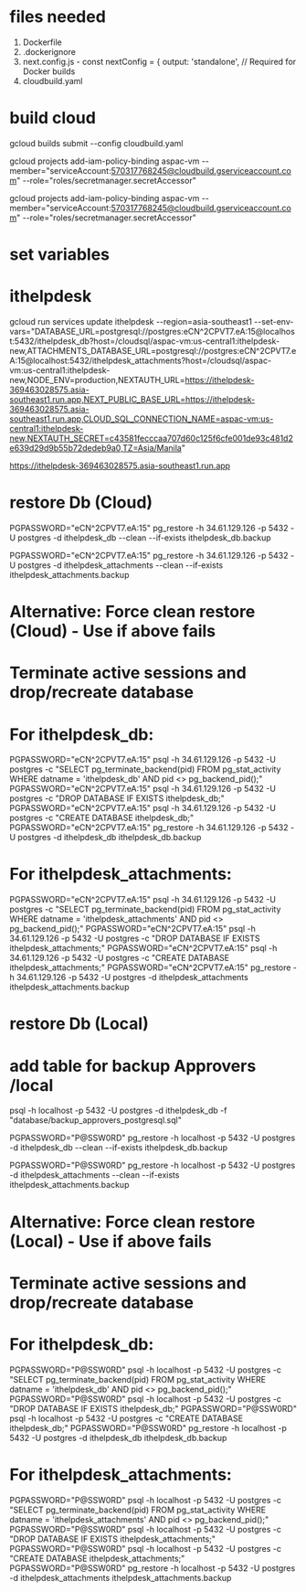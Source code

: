 # files needed
1. Dockerfile
2. .dockerignore
3. next.config.js - 
    const nextConfig = {
        output: 'standalone', // Required for Docker builds
4. cloudbuild.yaml

# build cloud

gcloud builds submit --config cloudbuild.yaml

gcloud projects add-iam-policy-binding aspac-vm --member="serviceAccount:570317768245@cloudbuild.gserviceaccount.com" --role="roles/secretmanager.secretAccessor"

gcloud projects add-iam-policy-binding aspac-vm --member="serviceAccount:570317768245@cloudbuild.gserviceaccount.com" --role="roles/secretmanager.secretAccessor"


# set variables
# ithelpdesk 
gcloud run services update ithelpdesk --region=asia-southeast1 --set-env-vars="DATABASE_URL=postgresql://postgres:eCN^2CPVT7.eA:15@localhost:5432/ithelpdesk_db?host=/cloudsql/aspac-vm:us-central1:ithelpdesk-new,ATTACHMENTS_DATABASE_URL=postgresql://postgres:eCN^2CPVT7.eA:15@localhost:5432/ithelpdesk_attachments?host=/cloudsql/aspac-vm:us-central1:ithelpdesk-new,NODE_ENV=production,NEXTAUTH_URL=https://ithelpdesk-369463028575.asia-southeast1.run.app,NEXT_PUBLIC_BASE_URL=https://ithelpdesk-369463028575.asia-southeast1.run.app,CLOUD_SQL_CONNECTION_NAME=aspac-vm:us-central1:ithelpdesk-new,NEXTAUTH_SECRET=c43581fecccaa707d60c125f6cfe001de93c481d2e639d29d9b55b72dedeb9a0,TZ=Asia/Manila"

https://ithelpdesk-369463028575.asia-southeast1.run.app

# restore Db (Cloud)

PGPASSWORD="eCN^2CPVT7.eA:15" pg_restore -h 34.61.129.126 -p 5432 -U postgres -d ithelpdesk_db --clean --if-exists ithelpdesk_db.backup

PGPASSWORD="eCN^2CPVT7.eA:15" pg_restore -h 34.61.129.126 -p 5432 -U postgres -d ithelpdesk_attachments --clean --if-exists ithelpdesk_attachments.backup

# Alternative: Force clean restore (Cloud) - Use if above fails
# Terminate active sessions and drop/recreate database
# For ithelpdesk_db:
PGPASSWORD="eCN^2CPVT7.eA:15" psql -h 34.61.129.126 -p 5432 -U postgres -c "SELECT pg_terminate_backend(pid) FROM pg_stat_activity WHERE datname = 'ithelpdesk_db' AND pid <> pg_backend_pid();"
PGPASSWORD="eCN^2CPVT7.eA:15" psql -h 34.61.129.126 -p 5432 -U postgres -c "DROP DATABASE IF EXISTS ithelpdesk_db;"
PGPASSWORD="eCN^2CPVT7.eA:15" psql -h 34.61.129.126 -p 5432 -U postgres -c "CREATE DATABASE ithelpdesk_db;"
PGPASSWORD="eCN^2CPVT7.eA:15" pg_restore -h 34.61.129.126 -p 5432 -U postgres -d ithelpdesk_db ithelpdesk_db.backup

# For ithelpdesk_attachments:
PGPASSWORD="eCN^2CPVT7.eA:15" psql -h 34.61.129.126 -p 5432 -U postgres -c "SELECT pg_terminate_backend(pid) FROM pg_stat_activity WHERE datname = 'ithelpdesk_attachments' AND pid <> pg_backend_pid();"
PGPASSWORD="eCN^2CPVT7.eA:15" psql -h 34.61.129.126 -p 5432 -U postgres -c "DROP DATABASE IF EXISTS ithelpdesk_attachments;"
PGPASSWORD="eCN^2CPVT7.eA:15" psql -h 34.61.129.126 -p 5432 -U postgres -c "CREATE DATABASE ithelpdesk_attachments;"
PGPASSWORD="eCN^2CPVT7.eA:15" pg_restore -h 34.61.129.126 -p 5432 -U postgres -d ithelpdesk_attachments ithelpdesk_attachments.backup

# restore Db (Local)

# add table for backup Approvers /local
psql -h localhost -p 5432 -U postgres -d ithelpdesk_db -f "database/backup_approvers_postgresql.sql"

PGPASSWORD="P@SSW0RD" pg_restore -h localhost -p 5432 -U postgres -d ithelpdesk_db --clean --if-exists ithelpdesk_db.backup

PGPASSWORD="P@SSW0RD" pg_restore -h localhost -p 5432 -U postgres -d ithelpdesk_attachments --clean --if-exists ithelpdesk_attachments.backup

# Alternative: Force clean restore (Local) - Use if above fails
# Terminate active sessions and drop/recreate database
# For ithelpdesk_db:
PGPASSWORD="P@SSW0RD" psql -h localhost -p 5432 -U postgres -c "SELECT pg_terminate_backend(pid) FROM pg_stat_activity WHERE datname = 'ithelpdesk_db' AND pid <> pg_backend_pid();"
PGPASSWORD="P@SSW0RD" psql -h localhost -p 5432 -U postgres -c "DROP DATABASE IF EXISTS ithelpdesk_db;"
PGPASSWORD="P@SSW0RD" psql -h localhost -p 5432 -U postgres -c "CREATE DATABASE ithelpdesk_db;"
PGPASSWORD="P@SSW0RD" pg_restore -h localhost -p 5432 -U postgres -d ithelpdesk_db ithelpdesk_db.backup

# For ithelpdesk_attachments:
PGPASSWORD="P@SSW0RD" psql -h localhost -p 5432 -U postgres -c "SELECT pg_terminate_backend(pid) FROM pg_stat_activity WHERE datname = 'ithelpdesk_attachments' AND pid <> pg_backend_pid();"
PGPASSWORD="P@SSW0RD" psql -h localhost -p 5432 -U postgres -c "DROP DATABASE IF EXISTS ithelpdesk_attachments;"
PGPASSWORD="P@SSW0RD" psql -h localhost -p 5432 -U postgres -c "CREATE DATABASE ithelpdesk_attachments;"
PGPASSWORD="P@SSW0RD" pg_restore -h localhost -p 5432 -U postgres -d ithelpdesk_attachments ithelpdesk_attachments.backup